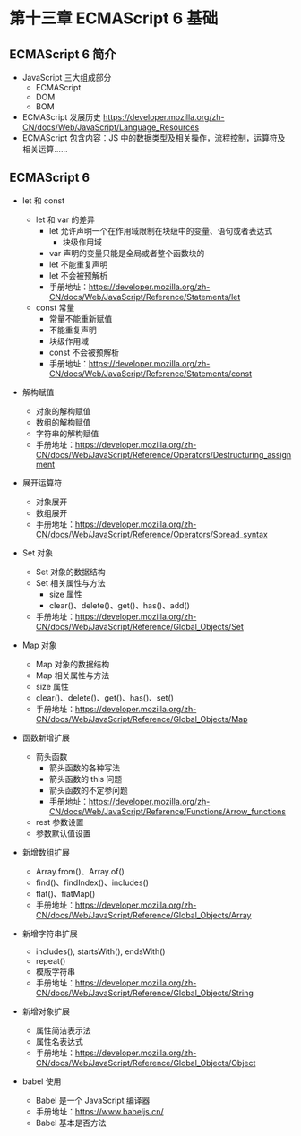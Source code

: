 # 第十三章 ECMAScript 6 基础
## ECMAScript 6 简介
- JavaScript 三大组成部分
    - ECMAScript 
    - DOM
    - BOM 
- ECMAScript 发展历史 https://developer.mozilla.org/zh-CN/docs/Web/JavaScript/Language_Resources
- ECMAScript 包含内容：JS 中的数据类型及相关操作，流程控制，运算符及相关运算……
## ECMAScript 6 
- let 和 const
    - let 和 var 的差异
        - let 允许声明一个在作用域限制在块级中的变量、语句或者表达式
            - 块级作用域
        - var 声明的变量只能是全局或者整个函数块的
        - let 不能重复声明
        - let 不会被预解析
        - 手册地址：https://developer.mozilla.org/zh-CN/docs/Web/JavaScript/Reference/Statements/let
    - const 常量
        - 常量不能重新赋值
        - 不能重复声明
        - 块级作用域
        - const 不会被预解析
        - 手册地址：https://developer.mozilla.org/zh-CN/docs/Web/JavaScript/Reference/Statements/const
- 解构赋值
    - 对象的解构赋值
    - 数组的解构赋值
    - 字符串的解构赋值
    - 手册地址：https://developer.mozilla.org/zh-CN/docs/Web/JavaScript/Reference/Operators/Destructuring_assignment
- 展开运算符
    - 对象展开
    - 数组展开
    - 手册地址：https://developer.mozilla.org/zh-CN/docs/Web/JavaScript/Reference/Operators/Spread_syntax
- Set 对象    
    - Set 对象的数据结构
    - Set 相关属性与方法
        - size 属性
        - clear()、delete()、get()、has()、add()    
    - 手册地址：https://developer.mozilla.org/zh-CN/docs/Web/JavaScript/Reference/Global_Objects/Set
- Map 对象
    - Map 对象的数据结构
    - Map 相关属性与方法
    - size 属性
    - clear()、delete()、get()、has()、set()
    - 手册地址：https://developer.mozilla.org/zh-CN/docs/Web/JavaScript/Reference/Global_Objects/Map
    
- 函数新增扩展
    - 箭头函数
        - 箭头函数的各种写法
        - 箭头函数的 this 问题
        - 箭头函数的不定参问题
        - 手册地址：https://developer.mozilla.org/zh-CN/docs/Web/JavaScript/Reference/Functions/Arrow_functions
    - rest 参数设置
    - 参数默认值设置
- 新增数组扩展
    - Array.from()、Array.of() 
    - find()、findIndex()、includes()
    - flat()、flatMap()
    - 手册地址：https://developer.mozilla.org/zh-CN/docs/Web/JavaScript/Reference/Global_Objects/Array
- 新增字符串扩展
    - includes(), startsWith(), endsWith()
    - repeat()
    - 模版字符串   
    - 手册地址：https://developer.mozilla.org/zh-CN/docs/Web/JavaScript/Reference/Global_Objects/String
- 新增对象扩展
    - 属性简洁表示法
    - 属性名表达式
    - 手册地址：https://developer.mozilla.org/zh-CN/docs/Web/JavaScript/Reference/Global_Objects/Object
- babel 使用
    - Babel 是一个 JavaScript 编译器
    - 手册地址：https://www.babeljs.cn/
    - Babel 基本是否方法